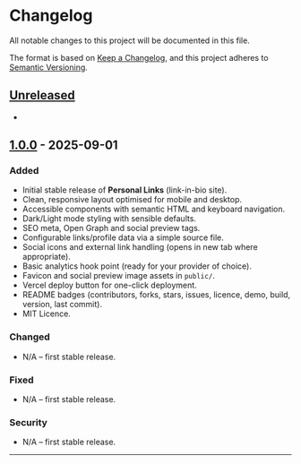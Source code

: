 # Changelog
All notable changes to this project will be documented in this file.

The format is based on [Keep a Changelog](https://keepachangelog.com/en/1.1.0/),
and this project adheres to [Semantic Versioning](https://semver.org/spec/v2.0.0.html).

## [Unreleased]
- 

## [1.0.0] - 2025-09-01
### Added
- Initial stable release of **Personal Links** (link-in-bio site).
- Clean, responsive layout optimised for mobile and desktop.
- Accessible components with semantic HTML and keyboard navigation.
- Dark/Light mode styling with sensible defaults.
- SEO meta, Open Graph and social preview tags.
- Configurable links/profile data via a simple source file.
- Social icons and external link handling (opens in new tab where appropriate).
- Basic analytics hook point (ready for your provider of choice).
- Favicon and social preview image assets in `public/`.
- Vercel deploy button for one-click deployment.
- README badges (contributors, forks, stars, issues, licence, demo, build, version, last commit).
- MIT Licence.

### Changed
- N/A – first stable release.

### Fixed
- N/A – first stable release.

### Security
- N/A – first stable release.

---

[Unreleased]: https://github.com/smcnab1/personal-links/compare/v1.0.0...HEAD
[1.0.0]: https://github.com/smcnab1/personal-links/releases/tag/v1.0.0
